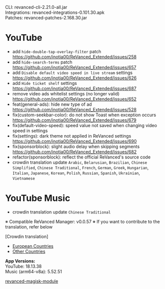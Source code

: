 CLI: revanced-cli-2.21.0-all.jar  
Integrations: revanced-integrations-0.101.30.apk  
Patches: revanced-patches-2.168.30.jar  

YouTube
==
- add `hide-double-tap-overlay-filter` patch https://github.com/inotia00/ReVanced_Extended/issues/258
- add `hide-search-terms` patch https://github.com/inotia00/ReVanced_Extended/issues/657
- add `Disable default video speed in live stream` settings https://github.com/inotia00/ReVanced_Extended/issues/626
- add `Hide ticket shelf` settings https://github.com/inotia00/ReVanced_Extended/issues/687
- remove video ads whitelist settings (no longer valid)  https://github.com/inotia00/ReVanced_Extended/issues/652
- feat(general-ads): hide new type of ad https://github.com/inotia00/ReVanced_Extended/issues/528
- fix(custom-seekbar-color): do not show Toast when exception occurs https://github.com/inotia00/ReVanced_Extended/issues/679
- fix(default-video-speed): speed value not saved when changing video speed in settings
- fix(settings): dark theme not applied in ReVanced settings https://github.com/inotia00/ReVanced_Extended/issues/690
- fix(sponsorblock): slight audio delay when skipping segments https://github.com/inotia00/ReVanced_Extended/issues/682
- refactor(sponsorblock): reflect the official ReVanced's source code
- crowdin translation update
`Arabic`, `Belarusian`, `Brazilian`, `Chinese Simplified`, `Chinese Traditional`, `French`, `German`, `Greek`, `Hungarian`, `Italian`, `Japanese`, `Korean`, `Polish`, `Russian`, `Spanish`, `Ukrainian`, `Vietnamese`


YouTube Music
==
- crowdin translation update
`Chinese Traditional`


※ Compatible ReVanced Manager: v0.0.57
※ If you want to contribute to the translation, refer below

[Crowdin translation]
- [European Countries](https://crowdin.com/project/revancedextendedeu)
- [Other Countries](https://crowdin.com/project/revancedextended)
  
**App Versions:**  
YouTube: 18.13.38  
Music (arm64-v8a): 5.52.51  

[revanced-magisk-module](https://github.com/j-hc/revanced-magisk-module)  
